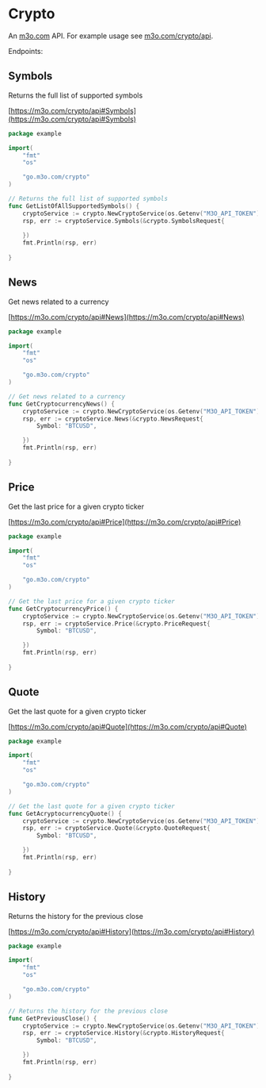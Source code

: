 # Crypto

An [m3o.com](https://m3o.com) API. For example usage see [m3o.com/crypto/api](https://m3o.com/crypto/api).

Endpoints:

## Symbols

Returns the full list of supported symbols


[https://m3o.com/crypto/api#Symbols](https://m3o.com/crypto/api#Symbols)

```go
package example

import(
	"fmt"
	"os"

	"go.m3o.com/crypto"
)

// Returns the full list of supported symbols
func GetListOfAllSupportedSymbols() {
	cryptoService := crypto.NewCryptoService(os.Getenv("M3O_API_TOKEN"))
	rsp, err := cryptoService.Symbols(&crypto.SymbolsRequest{
		
	})
	fmt.Println(rsp, err)
	
}
```
## News

Get news related to a currency


[https://m3o.com/crypto/api#News](https://m3o.com/crypto/api#News)

```go
package example

import(
	"fmt"
	"os"

	"go.m3o.com/crypto"
)

// Get news related to a currency
func GetCryptocurrencyNews() {
	cryptoService := crypto.NewCryptoService(os.Getenv("M3O_API_TOKEN"))
	rsp, err := cryptoService.News(&crypto.NewsRequest{
		Symbol: "BTCUSD",

	})
	fmt.Println(rsp, err)
	
}
```
## Price

Get the last price for a given crypto ticker


[https://m3o.com/crypto/api#Price](https://m3o.com/crypto/api#Price)

```go
package example

import(
	"fmt"
	"os"

	"go.m3o.com/crypto"
)

// Get the last price for a given crypto ticker
func GetCryptocurrencyPrice() {
	cryptoService := crypto.NewCryptoService(os.Getenv("M3O_API_TOKEN"))
	rsp, err := cryptoService.Price(&crypto.PriceRequest{
		Symbol: "BTCUSD",

	})
	fmt.Println(rsp, err)
	
}
```
## Quote

Get the last quote for a given crypto ticker


[https://m3o.com/crypto/api#Quote](https://m3o.com/crypto/api#Quote)

```go
package example

import(
	"fmt"
	"os"

	"go.m3o.com/crypto"
)

// Get the last quote for a given crypto ticker
func GetAcryptocurrencyQuote() {
	cryptoService := crypto.NewCryptoService(os.Getenv("M3O_API_TOKEN"))
	rsp, err := cryptoService.Quote(&crypto.QuoteRequest{
		Symbol: "BTCUSD",

	})
	fmt.Println(rsp, err)
	
}
```
## History

Returns the history for the previous close


[https://m3o.com/crypto/api#History](https://m3o.com/crypto/api#History)

```go
package example

import(
	"fmt"
	"os"

	"go.m3o.com/crypto"
)

// Returns the history for the previous close
func GetPreviousClose() {
	cryptoService := crypto.NewCryptoService(os.Getenv("M3O_API_TOKEN"))
	rsp, err := cryptoService.History(&crypto.HistoryRequest{
		Symbol: "BTCUSD",

	})
	fmt.Println(rsp, err)
	
}
```
